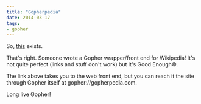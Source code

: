 ```yaml
---
title: "Gopherpedia"
date: 2014-03-17
tags: 
- gopher
---
```

So, [this](http://gopherpedia.com) exists.
<!--more-->
That's right. Someone wrote a Gopher wrapper/front end for Wikipedia! It's not quite perfect (links and stuff don't work) but it's Good Enough©.

The link above takes you to the web front end, but you can reach it the site through Gopher itself at gopher://gopherpedia.com.

Long live Gopher!
